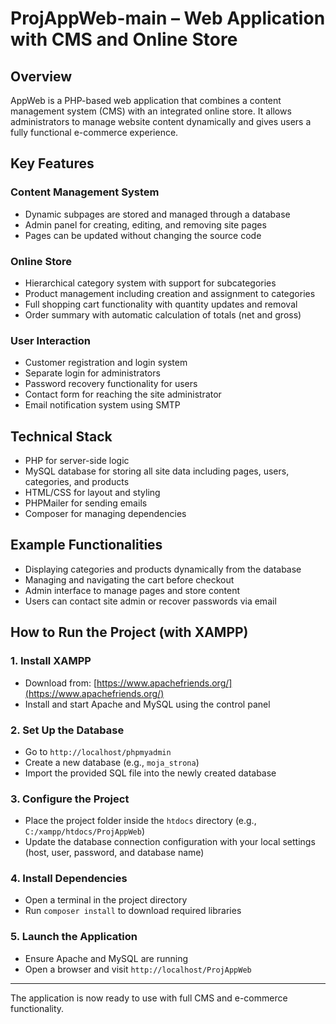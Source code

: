 # ProjAppWeb-main – Web Application with CMS and Online Store

## Overview

AppWeb is a PHP-based web application that combines a content management system (CMS) with an integrated online store. It allows administrators to manage website content dynamically and gives users a fully functional e-commerce experience.

## Key Features

### Content Management System

- Dynamic subpages are stored and managed through a database
- Admin panel for creating, editing, and removing site pages
- Pages can be updated without changing the source code

### Online Store

- Hierarchical category system with support for subcategories
- Product management including creation and assignment to categories
- Full shopping cart functionality with quantity updates and removal
- Order summary with automatic calculation of totals (net and gross)

### User Interaction

- Customer registration and login system
- Separate login for administrators
- Password recovery functionality for users
- Contact form for reaching the site administrator
- Email notification system using SMTP

## Technical Stack

- PHP for server-side logic
- MySQL database for storing all site data including pages, users, categories, and products
- HTML/CSS for layout and styling
- PHPMailer for sending emails
- Composer for managing dependencies

## Example Functionalities

- Displaying categories and products dynamically from the database
- Managing and navigating the cart before checkout
- Admin interface to manage pages and store content
- Users can contact site admin or recover passwords via email

## How to Run the Project (with XAMPP)

### 1. Install XAMPP

- Download from: [https://www.apachefriends.org/](https://www.apachefriends.org/)
- Install and start Apache and MySQL using the control panel

### 2. Set Up the Database

- Go to `http://localhost/phpmyadmin`
- Create a new database (e.g., `moja_strona`)
- Import the provided SQL file into the newly created database

### 3. Configure the Project

- Place the project folder inside the `htdocs` directory (e.g., `C:/xampp/htdocs/ProjAppWeb`)
- Update the database connection configuration with your local settings (host, user, password, and database name)

### 4. Install Dependencies

- Open a terminal in the project directory
- Run `composer install` to download required libraries

### 5. Launch the Application

- Ensure Apache and MySQL are running
- Open a browser and visit `http://localhost/ProjAppWeb`

---

The application is now ready to use with full CMS and e-commerce functionality.
